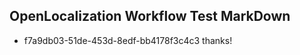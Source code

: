 ## OpenLocalization Workflow Test MarkDown

* f7a9db03-51de-453d-8edf-bb4178f3c4c3 
thanks!



<!--HONumber=Feb16_HO3-->
